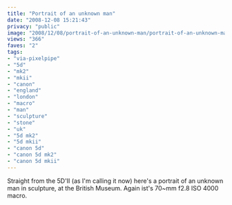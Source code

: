 ```yaml
---
title: "Portrait of an unknown man"
date: "2008-12-08 15:21:43"
privacy: "public"
image: "2008/12/08/portrait-of-an-unknown-man/portrait-of-an-unknown-man.jpg"
views: "366"
faves: "2"
tags:
- "via-pixelpipe"
- "5d"
- "mk2"
- "mkii"
- "canon"
- "england"
- "london"
- "macro"
- "man"
- "sculpture"
- "stone"
- "uk"
- "5d mk2"
- "5d mkii"
- "canon 5d"
- "canon 5d mk2"
- "canon 5d mkii"
---
```

Straight from the 5D'II (as I'm calling it now) here's a portrait of an unknown man in sculpture, at the British Museum. Again ist's 70~mm f2.8 ISO 4000 macro.<a href="/photos/2008/12/08/portrait-of-an-unknown-man"></a>
